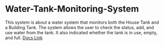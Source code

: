 # Water-Tank-Monitoring-System
This system is about a water system that monitors both the House Tank and a Building Tank. The system allows the user to check the status, add, and use water from the tank. It also indicated whether the tank is in use, empty, and full. 
[Docs Link](https://docs.google.com/document/d/1ioYTCf6aeQpyvZ4MibxbLLV4DI8KcQEGpegoCKGakD4/edit?usp=sharing)

